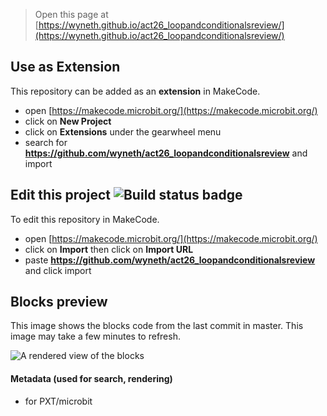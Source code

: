
> Open this page at [https://wyneth.github.io/act26_loopandconditionalsreview/](https://wyneth.github.io/act26_loopandconditionalsreview/)

## Use as Extension

This repository can be added as an **extension** in MakeCode.

* open [https://makecode.microbit.org/](https://makecode.microbit.org/)
* click on **New Project**
* click on **Extensions** under the gearwheel menu
* search for **https://github.com/wyneth/act26_loopandconditionalsreview** and import

## Edit this project ![Build status badge](https://github.com/wyneth/act26_loopandconditionalsreview/workflows/MakeCode/badge.svg)

To edit this repository in MakeCode.

* open [https://makecode.microbit.org/](https://makecode.microbit.org/)
* click on **Import** then click on **Import URL**
* paste **https://github.com/wyneth/act26_loopandconditionalsreview** and click import

## Blocks preview

This image shows the blocks code from the last commit in master.
This image may take a few minutes to refresh.

![A rendered view of the blocks](https://github.com/wyneth/act26_loopandconditionalsreview/raw/master/.github/makecode/blocks.png)

#### Metadata (used for search, rendering)

* for PXT/microbit
<script src="https://makecode.com/gh-pages-embed.js"></script><script>makeCodeRender("{{ site.makecode.home_url }}", "{{ site.github.owner_name }}/{{ site.github.repository_name }}");</script>
